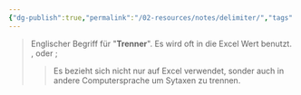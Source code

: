 ```yaml
---
{"dg-publish":true,"permalink":"/02-resources/notes/delimiter/","tags":["code"],"noteIcon":"","updated":"2025-08-26T16:35:03.000+02:00"}
---
```


> Englischer Begriff für "**Trenner**".
> Es wird oft in die Excel Wert benutzt.
> ${,}$ oder ${;}$
>>Es bezieht sich nicht nur auf Excel verwendet, sonder auch in andere Computersprache um Sytaxen zu trennen. 
